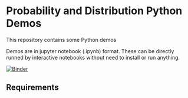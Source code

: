 # Probability and Distribution Python Demos

This repository contains some Python demos 

Demos are in jupyter notebook (.ipynb) format. These can be directly runned by interactive notebooks without need to install or run anything.

[![Binder](https://mybinder.org/badge_logo.svg)](https://mybinder.org/v2/gh/non-ceterisparibus/BayesianStat/master)

## Requirements


